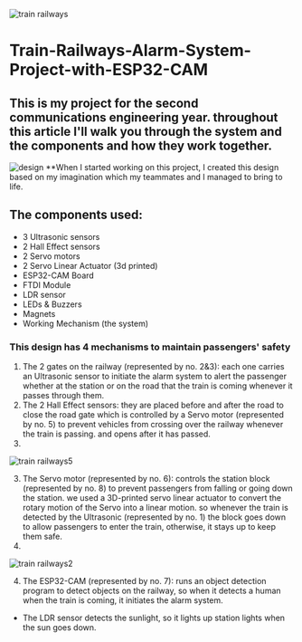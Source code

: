 ![train railways](https://github.com/MuhammadNaeim/Train-Railways-Alarm-System-Project-with-ESP32-CAM/assets/74180779/dd561cf0-4a51-41ab-a4c4-dd237c148f45)
# Train-Railways-Alarm-System-Project-with-ESP32-CAM
## This is my project for the second communications engineering year. throughout this article I'll walk you through the system and the components and how they work together.
![design](https://github.com/MuhammadNaeim/Train-Railways-Alarm-System-Project-with-ESP32-CAM/assets/74180779/0ee69485-b88e-40dd-bec9-69bf39798e2d)
**When I started working on this project, I created this design based on my imagination which my teammates and I managed to bring to life.
## The components used:
- 3 Ultrasonic sensors
- 2 Hall Effect sensors
- 2 Servo motors
- 2 Servo Linear Actuator (3d printed)
- ESP32-CAM Board
- FTDI Module
- LDR sensor
- LEDs & Buzzers
- Magnets
- Working Mechanism (the system)
### This design has 4 mechanisms to maintain passengers' safety
1. The 2 gates on the railway (represented by no. 2&3): each one carries an Ultrasonic sensor to initiate the alarm system to alert the passenger whether at the station or on the road that the train is coming whenever it passes through them.
2. The 2 Hall Effect sensors: they are placed before and after the road to close the road gate which is controlled by a Servo motor (represented by no. 5) to prevent vehicles from crossing over the railway whenever the train is passing. and opens after it has passed.
3. 
![train railways5](https://github.com/MuhammadNaeim/Train-Railways-Alarm-System-Project-with-ESP32-CAM/assets/74180779/9eb24171-8c2b-421f-b4d2-577cac2b1226)

3. The Servo motor (represented by no. 6): controls the station block (represented by no. 8) to prevent passengers from falling or going down the station. we used a 3D-printed servo linear actuator to convert the rotary motion of the Servo into a linear motion. so whenever the train is detected by the Ultrasonic (represented by no. 1) the block goes down to allow passengers to enter the train, otherwise, it stays up to keep them safe.
4. 
![train railways2](https://github.com/MuhammadNaeim/Train-Railways-Alarm-System-Project-with-ESP32-CAM/assets/74180779/988aef53-7213-469d-9e68-ec74d0de9546)

4. The ESP32-CAM (represented by no. 7): runs an object detection program to detect objects on the railway, so when it detects a human when the train is coming, it initiates the alarm system.

- The LDR sensor detects the sunlight, so it lights up station lights when the sun goes down.
